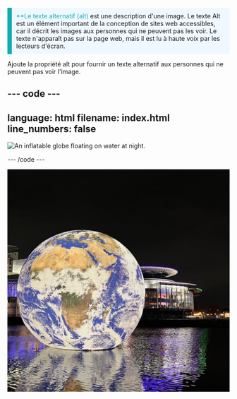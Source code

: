 <p style="border-left: solid; border-width:10px; border-color: #0faeb0; background-color: aliceblue; padding: 10px;">
<span style="color: #0faeb0">**Le texte alternatif (alt)</span> est une description d'une image. Le texte Alt est un élément important de la conception de sites web accessibles, car il décrit les images aux personnes qui ne peuvent pas les voir. Le texte n'apparaît pas sur la page web, mais il est lu à haute voix par les lecteurs d'écran.
</p>

Ajoute la propriété alt pour fournir un texte alternatif aux personnes qui ne peuvent pas voir l'image.

## --- code ---

language: html
filename: index.html
line_numbers: false
--------------------------------------------------------

<img src="globe.png" alt="An inflatable globe floating on water at night.">

\--- /code ---

![Un globe gonflable flottant sur l'eau la nuit.](images/globe.png)
